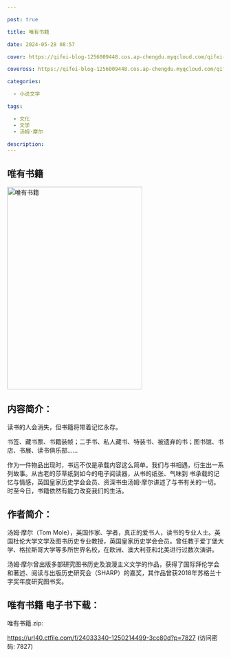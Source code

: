 ```yaml
---

post: true

title: 唯有书籍

date: 2024-05-28 08:57

cover: https://qifei-blog-1256009448.cos.ap-chengdu.myqcloud.com/qifei-blog/660beb0a9f345e8d03fad80a.jpg

coveross: https://qifei-blog-1256009448.cos.ap-chengdu.myqcloud.com/qifei-blog/660beb0a9f345e8d03fad80a.jpg

categories:

  - 小说文学

tags:

  - 文化
  - 文学
  - 汤姆·摩尔

description:
---
```


## 唯有书籍
<img alt="唯有书籍 " class="aligncenter loading" data-was-processed="true" decoding="async" fetchpriority="high" height="471" src="https://qifei-blog-1256009448.cos.ap-chengdu.myqcloud.com/qifei-blog/660beb0a9f345e8d03fad80a.jpg" style="cursor: zoom-in;" width="314"/>

## 内容简介：

读书的人会消失，但书籍将带着记忆永存。

书签、藏书票、书籍装帧；二手书、私人藏书、特装书、被遗弃的书；图书馆、书店、书展、读书俱乐部……

作为一件物品出现时，书远不仅是承载内容这么简单。我们与书相遇，衍生出一系列故事。从古老的莎草纸到如今的电子阅读器，从书的纸张、气味到 书承载的记忆与情感，英国皇家历史学会会员、资深书虫汤姆·摩尔讲述了与书有关的一切。时至今日，书籍依然有能力改变我们的生活。

## 作者简介：

汤姆·摩尔（Tom Mole），英国作家、学者，真正的爱书人，读书的专业人士。英国杜伦大学文学及图书历史专业教授，英国皇家历史学会会员。曾任教于爱丁堡大学、格拉斯哥大学等多所世界名校，在欧洲、澳大利亚和北美进行过数次演讲。

汤姆·摩尔曾出版多部研究图书历史及浪漫主义文学的作品，获得了国际拜伦学会和著述、阅读与出版历史研究会（SHARP）的嘉奖，其作品曾获2018年苏格兰十字奖年度研究图书奖。

## 唯有书籍 电子书下载：



唯有书籍.zip: 

https://url40.ctfile.com/f/24033340-1250214499-3cc80d?p=7827 (访问密码: 7827)
